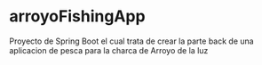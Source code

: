 # arroyoFishingApp
Proyecto de Spring Boot el cual trata de crear la parte back de una aplicacion de pesca para la charca de Arroyo de la luz
